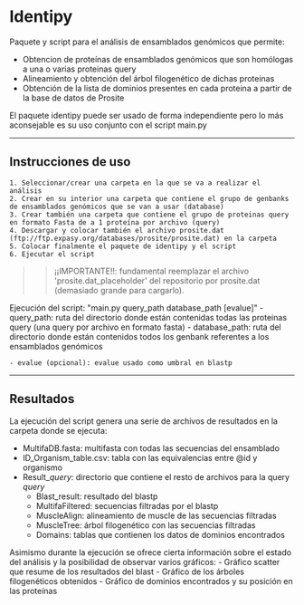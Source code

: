 # Identipy
Paquete y script para el análisis de ensamblados genómicos que permite:
  - Obtencion de proteínas de ensamblados genómicos que son homólogas a una o varias proteinas query
  - Alineamiento y obtención del árbol filogenético de dichas proteinas
  - Obtención de la lista de dominios presentes en cada proteina a partir de la base de datos de Prosite

El paquete identipy puede ser usado de forma independiente pero lo más aconsejable es su uso conjunto con el script main.py 

------------------------------------------------------------------------------------------------------------------------

## Instrucciones de uso
    1. Seleccionar/crear una carpeta en la que se va a realizar el análisis
    2. Crear en su interior una carpeta que contiene el grupo de genbanks de ensamblados genómicos que se van a usar (database)
    3. Crear también una carpeta que contiene el grupo de proteinas query en formato Fasta de a 1 proteína por archivo (query)
    4. Descargar y colocar también el archivo prosite.dat (ftp://ftp.expasy.org/databases/prosite/prosite.dat) en la carpeta
    5. Colocar finalmente el paquete de identipy y el script
    6. Ejecutar el script

>> ¡¡IMPORTANTE!!: fundamental reemplazar el archivo 'prosite.dat_placeholder' del repositorio por prosite.dat (demasiado grande para cargarlo).

Ejecución del script: \"main.py query_path database_path [evalue]\"
    - query_path: ruta del directorio donde están contenidas todas las proteinas query (una query por archivo en formato fasta)
    - database_path: ruta del directorio donde están contenidos todos los genbank referentes a los ensamblados genómicos

    - evalue (opcional): evalue usado como umbral en blastp
    
 --------------------------------------------------------------------------------------------------------------------------
 ## Resultados
 La ejecución del script genera una serie de archivos de resultados en la carpeta donde se ejecuta:
 - MultifaDB.fasta: multifasta con todas las secuencias del ensamblado
  - ID_Organism_table.csv: tabla con las equivalencias entre @id y organismo
  - Result_$query$: directorio que contiene el resto de archivos para la query $query$
      - Blast_result: resultado del blastp
      - MultifaFiltered: secuencias filtradas por el blastp
      - MuscleAlign: alineamiento de muscle de las secuencias filtradas
      - MuscleTree: árbol filogenético con las secuencias filtradas
      - Domains: tablas que contienen los datos de dominios encontrados

Asimismo durante la ejecución se ofrece cierta información sobre el estado del análisis y la posibilidad de observar varios gráficos: 
    - Gráfico scatter que resume de los resultados del blast
    - Gráfico de los árboles filogenéticos obtenidos
    - Gráfico de dominios encontrados y su posición en las proteínas
  
